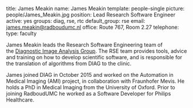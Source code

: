 title: James Meakin
name: James Meakin
template: people-single
picture: people/James_Meakin.jpg
position: Lead Research Software Engineer
active: yes
groups: diag, rse, rtc
default_group: rse
email: james.meakin@radboudumc.nl
office: Route 767, Room 2.27
telephone:
type: faculty

James Meakin leads the Research Software Engineering team of the [Diagnostic Image Analysis Group](http://diagnijmegen.nl). The RSE team provides tools, advice and training on how to develop scientific software, and is responsible for the translation of algorithms from DIAG to the clinic.

James joined DIAG in October 2015 and worked on the Automation in Medical Imaging (AMI) project, in collaboration with Fraunhofer Mevis. He holds a PhD in Medical Imaging from the University of Oxford. Prior to joining RadboudUMC he worked as a Software Developer for Philips Healthcare.
